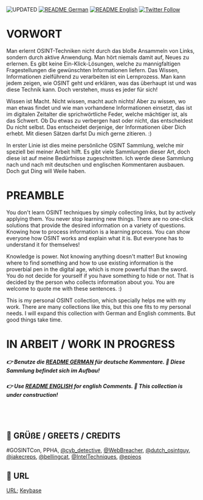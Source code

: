 <div align="left">
  <img alt="UPDATED" src="https://img.shields.io/badge/UPDATED-2022.10.08-lightgrey.svg?style=for-the-badge">
  <a href="https://github.com/ot2i7ba/OSINT/blob/main/de/README.md"><img alt="README German" src="https://img.shields.io/badge/README-German-lightgrey.svg?style=for-the-badge"></a>
  <a href="https://github.com/ot2i7ba/OSINT/blob/main/en/README.md"><img alt="README English" src="https://img.shields.io/badge/README-English-lightgrey.svg?style=for-the-badge"></a>
  <a href="https://twitter.com/intent/follow?screen_name=ot2i7ba"><img alt="Twitter Follow" src="https://img.shields.io/twitter/follow/ot2i7ba?logo=twitter&logoColor=white&style=for-the-badge"></a>
</div>

# VORWORT
Man erlernt OSINT-Techniken nicht durch das bloße Ansammeln von Links, sondern durch aktive Anwendung. Man hört niemals damit auf, Neues zu erlernen. Es gibt keine Ein-Klick-Lösungen, welche zu mannigfaltigen Fragestellungen die gewünschten Informationen liefern. Das Wissen, Informationen zielführend zu verarbeiten ist ein Lernprozess. Man kann jedem zeigen, wie OSINT geht und erklären, was das überhaupt ist und was diese Technik kann. Doch verstehen, muss es jeder für sich!

Wissen ist Macht. Nicht wissen, macht auch nichts! Aber zu wissen, wo man etwas findet und wie man vorhandene Informationen einsetzt, das ist im digitalen Zeitalter die sprichwörtliche Feder, welche mächtiger ist, als das Schwert. Ob Du etwas zu verbergen hast oder nicht, das entscheidest Du nicht selbst. Das entscheidet derjenige, der Informationen über Dich erhebt. Mit diesen Sätzen darfst Du mich gerne zitieren. :)

In erster Linie ist dies meine persönliche OSINT Sammlung, welche mir speziell bei meiner Arbeit hilft. Es gibt viele Sammlungen dieser Art, doch diese ist auf meine Bedürfnisse zugeschnitten. Ich werde diese Sammlung nach und nach mit deutschen und englischen Kommentaren ausbauen. Doch gut Ding will Weile haben.

# PREAMBLE
You don't learn OSINT techniques by simply collecting links, but by actively applying them. You never stop learning new things. There are no one-click solutions that provide the desired information on a variety of questions. Knowing how to process information is a learning process. You can show everyone how OSINT works and explain what it is. But everyone has to understand it for themselves!

Knowledge is power. Not knowing anything doesn't matter! But knowing where to find something and how to use existing information is the proverbial pen in the digital age, which is more powerful than the sword. You do not decide for yourself if you have something to hide or not. That is decided by the person who collects information about you. You are welcome to quote me with these sentences. :)

This is my personal OSINT collection, which specially helps me with my work. There are many collections like this, but this one fits to my personal needs. I will expand this collection with German and English comments. But good things take time. 

# IN ARBEIT / WORK IN PROGRESS
##### 👉 Benutze die [README GERMAN](de/README.md) für deutsche Kommentare. 🚧 Diese Sammlung befindet sich im Aufbau!
##### 👉 Use [README ENGLISH](en/README.md) for english Comments. 🚧 This collection is under construction!

<br/><br/>
## :file_folder: GRÜßE / GREETS / CREDITS
#GOSINTCon, PPHA, [@cyb_detective](https://twitter.com/cyb_detective), [@WebBreacher](https://twitter.com/WebBreacher), [@dutch_osintguy](https://twitter.com/dutch_osintguy), [@jakecreps](https://twitter.com/jakecreps), [@bellingcat](https://twitter.com/bellingcat), [@IntelTechniques](https://twitter.com/IntelTechniques), [@epieos](https://twitter.com/epieos)

## :link: URL
[URL](http://osint.evilnerd.de "URL"); [Keybase](https://keybase.io/ot2i "Keybase")